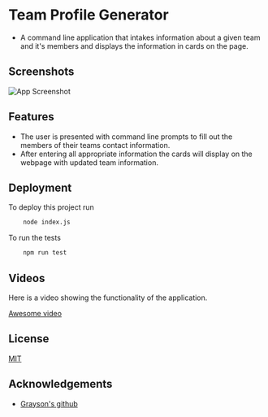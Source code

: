# Team Profile Generator

- A command line application that intakes information about a given team and it's members and displays the information in cards on the page.



## Screenshots

![App Screenshot](https://via.placeholder.com/468x300?text=App+Screenshot+Here)


## Features

- The user is presented with command line prompts to fill out the members of their teams contact information.
- After entering all appropriate information the cards will display on the webpage with updated team information.
## Deployment

To deploy this project run

```bash
    node index.js
```
To run the tests
```bash
    npm run test
```


## Videos

Here is a video showing the functionality of the application.

[Awesome video](https://drive.google.com/file/d/1hc7agj_ECm8Cj9V-KUI2yLSCcms_AJls/view)


## License

[MIT](https://choosealicense.com/licenses/mit/)


## Acknowledgements
 - [Grayson's github](https://github.com/tehseus)


